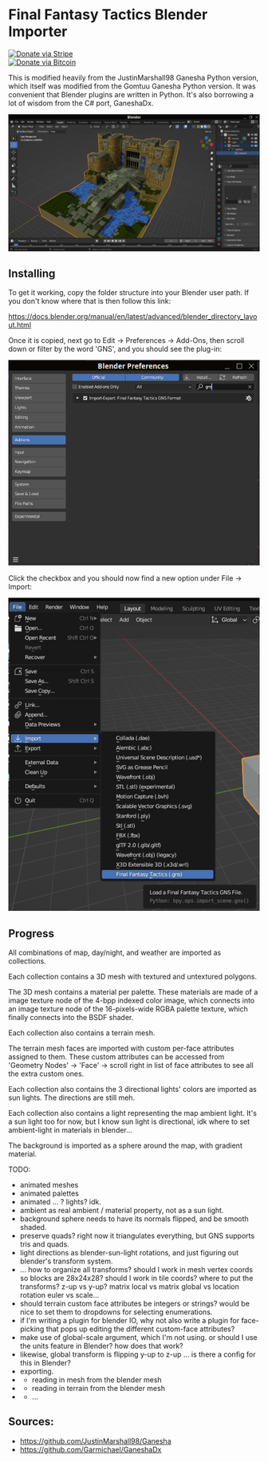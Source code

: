 # Final Fantasy Tactics Blender Importer

[![Donate via Stripe](https://img.shields.io/badge/Donate-Stripe-green.svg)](https://buy.stripe.com/00gbJZ0OdcNs9zi288)<br>
[![Donate via Bitcoin](https://img.shields.io/badge/Donate-Bitcoin-green.svg)](bitcoin:37fsp7qQKU8XoHZGRQvVzQVP8FrEJ73cSJ)<br>

This is modified heavily from the JustinMarshall98 Ganesha Python version, which itself was modified from the Gomtuu Ganesha Python version.
It was convenient that Blender plugins are written in Python.
It's also borrowing a lot of wisdom from the C# port, GaneshaDx.

![example](ex3.png)

## Installing

To get it working, copy the folder structure into your Blender user path.
If you don't know where that is then follow this link:

https://docs.blender.org/manual/en/latest/advanced/blender_directory_layout.html

Once it is copied, next go to Edit -> Preferences -> Add-Ons, then scroll down or filter by the word 'GNS', and you should see the plug-in:

![step 1](ex1.png)

Click the checkbox and you should now find a new option under File -> Import:

![step 2](ex2.png)

## Progress

All combinations of map, day/night, and weather are imported as collections.

Each collection contains a 3D mesh with textured and untextured polygons.

The 3D mesh contains a material per palette.  These materials are made of a image texture node of the 4-bpp indexed color image, 
which connects into an image texture node of the 16-pixels-wide RGBA palette texture,
which finally connects into the BSDF shader.

Each collection also contains a terrain mesh.

The terrain mesh faces are imported with custom per-face attributes assigned to them.
These custom attributes can be accessed from 'Geometry Nodes' -> 'Face' -> scroll right in list of face attributes to see all the extra custom ones.

Each collection also contains the 3 directional lights' colors are imported as sun lights.
The directions are still meh.

Each collection also contains a light representing the map ambient light.  It's a sun light too for now, but I know sun light is directional, idk where to set ambient-light in materials in blender... 

The background is imported as a sphere around the map, with gradient material.

TODO:
- animated meshes
- animated palettes
- animated ... ? lights? idk.
- ambient as real ambient / material property, not as a sun light.
- background sphere needs to have its normals flipped, and be smooth shaded.
- preserve quads? right now it triangulates everything, but GNS supports tris and quads.
- light directions as blender-sun-light rotations, and just figuring out blender's transform system.
- ... how to organize all transforms?  should I work in mesh vertex coords so blocks are 28x24x28?  should I work in tile coords?  where to put the transforms?  z-up vs y-up?  matrix local vs matrix global vs location rotation euler vs scale...
- should terrain custom face attributes be integers or strings?  would be nice to set them to dropdowns for selecting enumerations.
- if I'm writing a plugin for blender IO, why not also write a plugin for face-picking that pops up editing the different custom-face attributes?
- make use of global-scale argument, which I'm not using.  or should I use the units feature in Blender?  how does that work?
- likewise, global transform is flipping y-up to z-up ... is there a config for this in Blender?
- exporting.
- - reading in mesh from the blender mesh
- - reading in terrain from the blender mesh
- - ...

## Sources:

- https://github.com/JustinMarshall98/Ganesha
- https://github.com/Garmichael/GaneshaDx
